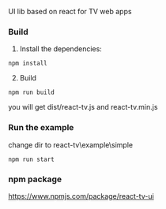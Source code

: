 UI lib based on react for TV web apps

### Build

1. Install the dependencies:

```
npm install
```
2. Build
```
npm run build
```
you will get dist/react-tv.js and react-tv.min.js

### Run the example 
change dir to react-tv\example\simple
```
npm run start
```

### npm package 
https://www.npmjs.com/package/react-tv-ui
